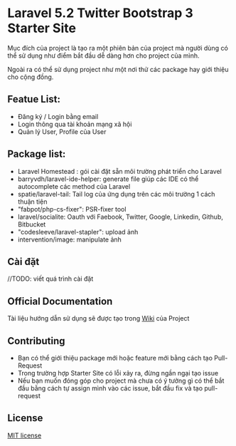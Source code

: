 # Laravel 5.2 Twitter Bootstrap 3 Starter Site
  Mục đích của project là tạo ra một phiên bản của project mà người dùng có
  thể sử dụng như điểm bắt đầu dễ dàng hơn cho project của mình.

  Ngoài ra có thể sử dụng project như một nơi thử các package hay giới thiệu
  cho cộng đồng.

## Featue List:
* Đăng ký / Login bằng email
* Login thông qua tài khoản mạng xã hội
* Quản lý User, Profile của User
## Package list:
* Laravel Homestead : gói cài đặt sẵn môi trường phát triển cho Laravel
* barryvdh/laravel-ide-helper: generate file giúp các IDE có thể autocomplete các method của Laravel
* spatie/laravel-tail: Tail log của ứng dụng trên các môi trường 1 cách thuận tiện
* "fabpot/php-cs-fixer":  PSR-fixer tool
* laravel/socialite: Oauth với Faebook, Twitter, Google, Linkedin, Github, Bitbucket
* "codesleeve/laravel-stapler": upload ảnh
* intervention/image: manipulate ảnh

## Cài đặt
 //TODO: viết quá trình cài đặt

## Official Documentation

Tài liệu hướng dẫn sử dụng sẽ được tạo trong [Wiki](https://github.com/chungth/Laravel-5.2-Bootstrap3-starter-site/wiki) của Project


## Contributing

* Bạn có thể giới thiệu package mới hoặc feature mới bằng cách tạo Pull-Request
* Trong trường hợp Starter Site có lỗi xảy ra, đừng ngần ngại tạo issue
* Nếu bạn muốn đóng góp cho project mà chưa có ý tưởng gì có thể bắt đầu bằng cách tự assign mình vào
các issue, bắt đầu fix và tạo pull-request

## License

[MIT license](http://opensource.org/licenses/MIT)
